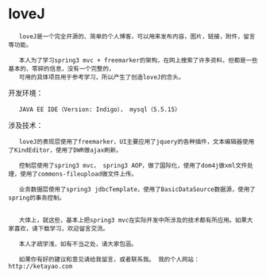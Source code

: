 loveJ
=====

       loveJ是一个完全开源的、简单的个人博客，可以用来发布内容，图片，链接，附件，留言等功能。

       本人为了学习spring3 mvc + freemarker的架构，在网上搜索了许多资料，但都是一些基本的、零碎的信息，没有一个完整的，
       可用的具体项目用于参考学习，所以产生了创造loveJ的念头。

开发环境：

       JAVA EE IDE（Version: Indigo）， mysql（5.5.15）

涉及技术：

       loveJ的表现层使用了freemarker，UI主要应用了jquery的各种插件，文本编辑器使用了KindEditor，使用了DWR做ajax刷新。

       控制层使用了spring3 mvc， spring3 AOP，做了国际化，使用了dom4j做xml文件处理，使用了commons-fileupload做文件上传。

       业务数据层使用了spring3 jdbcTemplate，使用了BasicDataSource数据源，使用了spring的事务控制。


       大体上，就这些，基本上把spring3 mvc在实际开发中所涉及的技术都有所应用。如果大家喜欢，请下载学习，欢迎留言交流。

       本人才疏学浅，如有不当之处，请大家包涵。

       如果你有好的建议和意见请给我留言，或者联系我。 我的个人网站：http://ketayao.com
